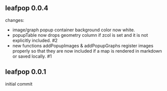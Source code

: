 ## leafpop 0.0.4

changes:

  * image/graph popup container background color now white.
  * popupTable now drops geometry column if zcol is set and it is not explicitly included. #2
  * new functions addPopupImages & addPopupGraphs register images properly so that they are now included if a map is rendered in markdown or saved locally. #1

## leafpop 0.0.1

initial commit
